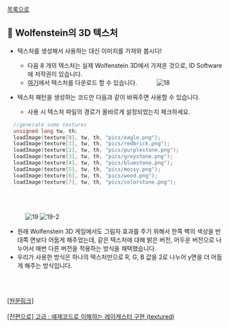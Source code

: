 [목록으로](https://github.com/365kim/raycasting_tutorial)

## :crystal_ball: Wolfenstein의 3D 텍스처

- 텍스처를 생성해서 사용하는 대신 이미지를 가져와 봅시다! 

    - 다음 8 개의 텍스처는 실제 Wolfenstein 3D에서 가져온 것으로, ID Software에 저작권이 있습니다.
    - [여기](https://lodev.org/cgtutor/files/wolftex.zip)에서 텍스처를 다운로드 할 수 있습니다.
　　　![18](https://user-images.githubusercontent.com/60066472/83316392-71524a80-a260-11ea-9920-08d1fd135f9c.png)

- 텍스처 패턴을 생성하는 코드만 다음과 같이 바꿔주면 사용할 수 있습니다. 

    - 사용 시 텍스처 파일의 경로가 올바르게 설정되었는지 체크하세요.
```cpp
  //generate some textures
  unsigned long tw, th;
  loadImage(texture[0], tw, th, "pics/eagle.png");
  loadImage(texture[1], tw, th, "pics/redbrick.png");
  loadImage(texture[2], tw, th, "pics/purplestone.png");
  loadImage(texture[3], tw, th, "pics/greystone.png");
  loadImage(texture[4], tw, th, "pics/bluestone.png");
  loadImage(texture[5], tw, th, "pics/mossy.png");
  loadImage(texture[6], tw, th, "pics/wood.png");
  loadImage(texture[7], tw, th, "pics/colorstone.png");
```
<br>
<br>

　　　![19](https://user-images.githubusercontent.com/60066472/83316393-71eae100-a260-11ea-80f8-ccafdb01a76f.gif)
![19-2](https://user-images.githubusercontent.com/60066472/83316394-71eae100-a260-11ea-8963-82142bff89ea.gif)

- 원래 Wolfenstein 3D 게임에서도 그림자 효과를 주기 위해서 한쪽 벽의 색상을 반대쪽 면보다 어둡게 해주었는데, 같은 텍스처에 대해 밝은 버전, 어두운 버전으로 나누어서 매번 다른 버전을 적용하는 방식을 채택했습니다.
- 우리가 사용한 방식은 하나의 텍스처만으로 R, G, B 값을 2로 나누어 y면을 더 어둡게 해주는 방식입니다.
<br>
<br>


[[원문링크]](https://lodev.org/cgtutor/raycasting.html#Wolfenstein_3D_Textures_)
<br>
<br>
[[전편으로] 고급 : 예제코드로 이해하는 레이캐스터 구현 (textured)](https://github.com/365kim/raycasting_tutorial/blob/master/4_textured_raycaster.md)

